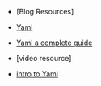 
- [Blog Resources]

- [Yaml](https://kaiwalyakoparkar.hashnode.dev/yaml-for-dummies)

- [Yaml a complete guide](https://kunj.hashnode.dev/yaml-aint-markup-language-a-complete-guide)

- [video resource]

- [intro to Yaml](https://youtu.be/IA90BTozdow?si=A5emyqNcSf6Vpfvl)